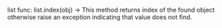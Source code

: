 list func:
list.index(obj) -> This method returns index of the found object otherwise raise an exception indicating that value does not find.
